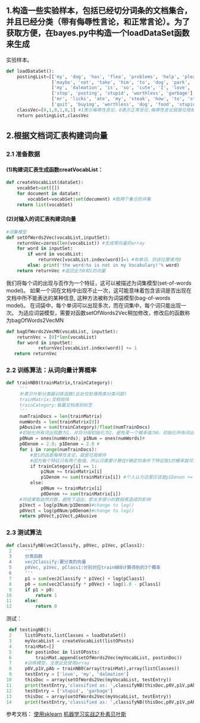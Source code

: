 ## 1.构造一些实验样本，包括已经切分词条的文档集合，并且已经分类（带有侮辱性言论，和正常言论）。为了获取方便，在bayes.py中构造一个loadDataSet函数来生成
实验样本。
```python
def loadDataSet():
    postingList=[['my', 'dog', 'has', 'flea', 'problems', 'help', 'please'],
                 ['maybe', 'not', 'take', 'him', 'to', 'dog', 'park', 'stupid'],
                 ['my', 'dalmation', 'is', 'so', 'cute', 'I', 'love', 'him'],
                 ['stop', 'posting', 'stupid', 'worthless', 'garbage'],
                 ['mr', 'licks', 'ate', 'my', 'steak', 'how', 'to', 'stop', 'him'],
                 ['quit', 'buying', 'worthless', 'dog', 'food', 'stupid']]
    classVec=[0,1,0,1,0,1] #1表示侮辱性言论，0表示正常言论,侮辱性言论就是垃圾邮件
    return postingList,classVec
```

## 2.根据文档词汇表构建词向量
### 2.1 准备数据
#### (1)构建词汇表生成函数creatVocabList：
```python
def createVocabList(dataSet):
    vocabSet=set([])
    for document in dataSet:
        vocabSet=vocabSet|set(document) #取两个集合的并集
    return list(vocabSet)
```
#### (2)对输入的词汇表构建词向量
```python
#词集模型
def setOfWords2Vec(vocabList,inputSet):
    returnVec=zeros(len(vocabList)) #生成零向量的array
    for word in inputSet:
        if word in vocabList:
            returnVec[vocabList.index(word)]=1 #有单词，则该位置填充0
        else: print('the word:%s is not in my Vocabulary!'% word)
    return returnVec #返回全为0和1的向量
```
我们将每个词的出现与否作为一个特征，这可以被描述为词集模型(set-of-words model)。
如果一个词在文档中出现不止一次，这可能意味着包含该词是否出现在文档中所不能表达的某种信息,
这种方法被称为词袋模型(bag-of-words model)。
在词袋中，每个单词可以出现多次，而在词集中，每个词只能出现一次。
为适应词袋模型，需要对函数setOfWords2Vec稍加修改，修改后的函数称为bagOfWords2VecMN
 ```python
def bagOfWords2VecMN(vocabList, inputSet):
     returnVec = [0]*len(vocabList)
     for word in inputSet:
             returnVec[vocabList.index(word)] += 1
    return returnVec
 ```
 ### 2.2 训练算法：从词向量计算概率
 ```python
 def trainNB0(trainMatrix,trainCategory):
      '''
      朴素贝叶斯分类器训练函数(此处仅处理两类分类问题)
      trainMatrix:文档矩阵
      trainCategory:每篇文档类别标签
      '''
      numTrainDocs = len(trainMatrix)
      numWords = len(trainMatrix[0])
      pAbusive = sum(trainCategory)/float(numTrainDocs)
      #初始化所有词出现数为1，并将分母初始化为2，避免某一个概率值为0，初始化所有词出现次数为1是拉普帕斯平滑，因为纳姆达为1，分母取值为2是因为纳姆达为1，而每个特征的取值只有两个，即1和0，该词出现和没有出现，故S(j)=2，p0num的每一个分量代表一个特征，但如果是词袋模型，每个特征的取值可能性就是就是所有文章的总词数，（因为可能所有文章全是这个词）垃圾邮件中出现某词的概率实质上是多个指示函数相加，即该词出现1次，2次，3次...的概率相加。
      p0Num = ones(numWords); p1Num = ones(numWords)#
      p0Denom = 2.0; p1Denom = 2.0 #
      for i in range(numTrainDocs):
          #是1的话是侮辱性言论，就是垃圾邮件
          #因为每个特征只有两个取值，所以只需要计算在Y确定的条件下特征取1的概率就可以了，特征取0的概率就是1减去前面那个概率
          if trainCategory[i] == 1:
              p1Num += trainMatrix[i]
              p1Denom += sum(trainMatrix[i]) #个人认为这里应该是p1Denon += 1，每出现一个垃圾邮件垃圾邮件的个数就加1，但如果前面是用的词袋模型而不是词集模型的话这样就是对的，词袋模型的话，每个词语最多可能出现m次，(m为一篇文章的总词数)，所以除的时候要用每个词语出现的次数/该词语最多可能出现的次数，及所有文章次数的总和。这时候公式就不是用的指示函数了。
          else:
              p0Num += trainMatrix[i]
              p0Denom += sum(trainMatrix[i])
      #将结果取自然对数，避免下溢出，即太多很小的数相乘造成的影响
      p1Vect = log(p1Num/p1Denom)#change to log()
      p0Vect = log(p0Num/p0Denom)#change to log()
      return p0Vect,p1Vect,pAbusive
```
### 2.3 测试算法
```python
def classifyNB(vec2Classify, p0Vec, p1Vec, pClass1):
 2     '''
 3     分类函数
 4     vec2Classify:要分类的向量
 5     p0Vec, p1Vec, pClass1:分别对应trainNB0计算得到的3个概率
 6     '''
 7     p1 = sum(vec2Classify * p1Vec) + log(pClass1)
 8     p0 = sum(vec2Classify * p0Vec) + log(1.0 - pClass1)
 9     if p1 > p0:
10         return 1
11     else: 
12         return 0
```
测试：
```python
 def testingNB():
 2     listOPosts,listClasses = loadDataSet()
 3     myVocabList = createVocabList(listOPosts)
 4     trainMat=[]
 5     for postinDoc in listOPosts:
 6         trainMat.append(setOfWords2Vec(myVocabList, postinDoc))
 7     #训练模型，注意此处使用array
 8     p0V,p1V,pAb = trainNB0(array(trainMat),array(listClasses))
 9     testEntry = ['love', 'my', 'dalmation']
10     thisDoc = array(setOfWords2Vec(myVocabList, testEntry))
11     print(testEntry,'classified as: ',classifyNB(thisDoc,p0V,p1V,pAb))
12     testEntry = ['stupid', 'garbage']
13     thisDoc = array(setOfWords2Vec(myVocabList, testEntry))
14     print(testEntry,'classified as: ',classifyNB(thisDoc,p0V,p1V,pAb))
```
参考文档：
[使用sklearn](https://blog.csdn.net/zhiaicq_r/article/details/79228932)
[机器学习实战之朴素贝叶斯](http://blog.sina.com.cn/s/blog_13eaccf160102xgmu.html)

